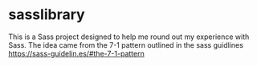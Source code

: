 # sasslibrary

This is a Sass project designed to help me round out my experience with Sass.
The idea came from the 7-1 pattern outlined in the sass guidlines https://sass-guidelin.es/#the-7-1-pattern
